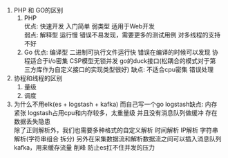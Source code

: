 1. PHP 和 GO的区别  
   1. PHP  
     优点: 快速开发 入门简单 弱类型 适用于Web开发  
     弱点: 解释型 运行慢 错误不易发现，需要更多的测试用例  对多线程的支持不好
   2. Go
     优点: 编译型 二进制可执行文件运行快 错误在编译的时候可以发现 协程适合于i/o密集 CSP模型无锁并发 go的duck接口(松耦合的模式对于第三方库作为自定义接口的实现类型很好)
     缺点: 不适合cpu密集 错误处理
2. 协程和线程的区别
   1. 量级
   2. 调度
3. 为什么不用elk(es + logstash + kafka) 而自己写一个go
   logstash缺点: 内存紧张 logstash占用cpu和内存较多，太重量级 并且没有消息队列做缓冲 存在数据丢失隐患  
   除了正则解析外，我们也需要多种格式的自定义解析 时间解析 IP解析 字符串解析(字符串组合 拆分) 另外在采集数据流和解析数据流之间可以插入消息队列kafka，用来缓存流量 削峰 防止es扛不住并发的压力
